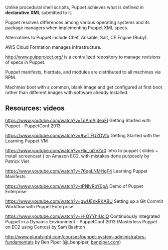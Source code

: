 Unlike procedural shell scripits, 
Puppet achieves what is defined in **declarative XML** submitted to it.

Puppet resolves differences among various operating systems and its package managers 
when implementing Puppet XML specs.

Alternatives to Puppet include Chef, Ansable, Salt, CF Engine (Ruby).

AWS Cloud Formation manages infrastructure.

http://www.pulpproject.org/ is a centralized repository to manage revisions of specs in Puppet.

Puppet manifests, hierdata, and modules are distributed to all machines via RPM.

Machines boot with a common, blank image and get configured at first boot
rather than different images with software already installed.

## Resources: videos

https://www.youtube.com/watch?v=TdAmAj3eaFI
Getting Started with Puppet - PuppetConf 2013

https://www.youtube.com/watch?v=8wTiFUZDVfo
Getting Started with the Learning Puppet VM

https://www.youtube.com/watch?v=Hiu_ui2nZa0
Intro to puppet ( slides + install screencast ) on Amazon EC2, with mistakes done purposely
by Patrick Viet

https://www.youtube.com/watch?v=76qeLNMHgF4
Learning Puppet Manifests

https://www.youtube.com/watch?v=tPNlvRbY0pA
Demo of Puppet Enterprise

https://www.youtube.com/watch?v=gwUEnkRKABU
Setting up a Git Commit Workflow with Puppet Enterprise

https://www.youtube.com/watch?v=H-QYYhIUclQ
Continuously Integrated Puppet in a Dynamic Environment - PuppetConf 2013
(Masterless Puppet on EC2 using Centos) by Sam Bashton

http://www.pluralsight.com/courses/puppet-system-administrators-fundamentals
by Ben Piper (@_benpiper, <a target="_blank" href="http://benpiper.com/">benpiper.com</a>)
